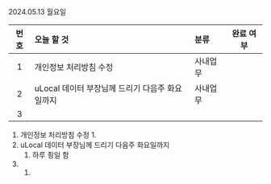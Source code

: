 2024.05.13 월요일

| 번호 | 오늘 할 것                                      | 분류     | 완료 여부 |
| :--: | :---------------------------------------------- | :------- | :-------: |
|  1   | 개인정보 처리방침 수정                          | 사내업무 |           |
|  2   | uLocal 데이터 부장님께 드리기 다음주 화요일까지 | 사내업무 |           |
|  3   |                                                 |          |           |

1. 개인정보 처리방침 수정
   1. 
2. uLocal 데이터 부장님께 드리기 다음주 화요일까지
   1. 하루 죙일 함
3. 
   1. 

